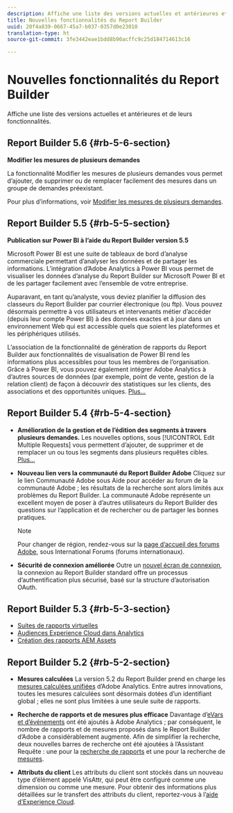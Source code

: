 ```yaml
---
description: Affiche une liste des versions actuelles et antérieures et de leurs fonctionnalités.
title: Nouvelles fonctionnalités du Report Builder
uuid: 20f4a839-0667-45a7-b037-0357d0e23010
translation-type: ht
source-git-commit: 3fe3442eae1bdd8b90acffc9c25d184714613c16

---
```



# Nouvelles fonctionnalités du Report Builder

Affiche une liste des versions actuelles et antérieures et de leurs fonctionnalités.

## Report Builder 5.6 {#rb-5-6-section}

**Modifier les mesures de plusieurs demandes**

La fonctionnalité Modifier les mesures de plusieurs demandes vous permet d’ajouter, de supprimer ou de remplacer facilement des mesures dans un groupe de demandes préexistant.

Pour plus d’informations, voir [Modifier les mesures de plusieurs demandes](/help/analyze/report-builder/manage-requests/edit-multiple-metrics.md).

## Report Builder 5.5 {#rb-5-5-section}

**Publication sur Power BI à l’aide du Report Builder version 5.5**

Microsoft Power BI est une suite de tableaux de bord d’analyse commerciale permettant d’analyser les données et de partager les informations. L’intégration d’Adobe Analytics à Power BI vous permet de visualiser les données d’analyse du Report Builder sur Microsoft Power BI et de les partager facilement avec l’ensemble de votre entreprise.

Auparavant, en tant qu’analyste, vous deviez planifier la diffusion des classeurs du Report Builder par courrier électronique (ou ftp). Vous pouvez désormais permettre à vos utilisateurs et intervenants métier d’accéder (depuis leur compte Power BI) à des données exactes et à jour dans un environnement Web qui est accessible quels que soient les plateformes et les périphériques utilisés.

L’association de la fonctionnalité de génération de rapports du Report Builder aux fonctionnalités de visualisation de Power BI rend les informations plus accessibles pour tous les membres de l’organisation. Grâce à Power BI, vous pouvez également intégrer Adobe Analytics à d’autres sources de données (par exemple, point de vente, gestion de la relation client) de façon à découvrir des statistiques sur les clients, des associations et des opportunités uniques. [Plus...](/help/analyze/report-builder/c-publish-power-bi/power-bi.md)

## Report Builder 5.4 {#rb-5-4-section}

* **Amélioration de la gestion et de l’édition des segments à travers plusieurs demandes.** Les nouvelles options, sous [!UICONTROL Edit Multiple Requests] vous permettent d’ajouter, de supprimer et de remplacer un ou tous les segments dans plusieurs requêtes cibles. [Plus...](/help/analyze/report-builder/data-requests/segmentation.md#section_C3D63FCBE1A94369A319243313B03C93)

* **Nouveau lien vers la communauté du Report Builder Adobe** Cliquez sur le lien Communauté Adobe sous Aide pour accéder au forum de la communauté Adobe ; les résultats de la recherche sont alors limités aux problèmes du Report Builder. La communauté Adobe représente un excellent moyen de poser à d’autres utilisateurs du Report Builder des questions sur l’application et de rechercher ou de partager les bonnes pratiques.

   >[!NOTE]
   >
   >Pour changer de région, rendez-vous sur la [page d’accueil des forums Adobe](https://forums.adobe.com/welcome), sous International Forums (forums internationaux).

* **Sécurité de connexion améliorée** Outre un [nouvel écran de connexion](/help/analyze/report-builder/setup/login.md), la connexion au Report Builder standard offre un processus d’authentification plus sécurisé, basé sur la structure d’autorisation OAuth.

## Report Builder 5.3 {#rb-5-3-section}

* [Suites de rapports virtuelles](https://docs.adobe.com/help/fr-FR/analytics/components/virtual-report-suites/vrs-about.html)
* [Audiences Experience Cloud dans Analytics](https://docs.adobe.com/content/help/fr-FR/core-services/interface/audiences/audience-library.html)
* [Création des rapports AEM Assets](https://docs.adobe.com/content/help/fr-FR/analytics/integration/aem-assets-reporting.html)

## Report Builder 5.2 {#rb-5-2-section}

* **Mesures calculées** La version 5.2 du Report Builder prend en charge les [mesures calculées unifiées](/help/analyze/report-builder/layout/c-metrics-dimensions/calculated-metrics.md) d’Adobe Analytics. Entre autres innovations, toutes les mesures calculées sont désormais dotées d’un identifiant global ; elles ne sont plus limitées à une seule suite de rapports.

* **Recherche de rapports et de mesures plus efficace** Davantage d’[eVars et d’événements](https://docs.adobe.com/content/help/fr-FR/analytics/implementation/vars/page-vars/events/event-serialization.html) ont été ajoutés à Adobe Analytics ; par conséquent, le nombre de rapports et de mesures proposés dans le Report Builder d’Adobe a considérablement augmenté. Afin de simplifier la recherche, deux nouvelles barres de recherche ont été ajoutées à l’Assistant Requête : une pour la [recherche de rapports](/help/analyze/report-builder/data-requests/c-report-types/select-report-types.md) et une pour la recherche de [mesures](/help/analyze/report-builder/layout/c-metrics-dimensions/t-add-metrics-and-dimensions.md).

* **Attributs du client** Les attributs du client sont stockés dans un nouveau type d’élément appelé VisAttr, qui peut être configuré comme une dimension ou comme une mesure. Pour obtenir des informations plus détaillées sur le transfert des attributs du client, reportez-vous à l’[aide d’Experience Cloud](https://docs.adobe.com/content/help/fr-FR/core-services/interface/customer-attributes/attributes.html).

